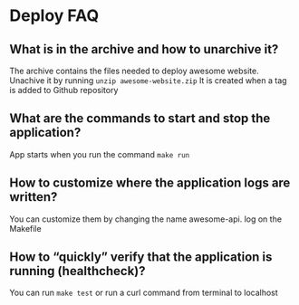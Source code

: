 # Deploy FAQ

## What is in the archive and how to unarchive it?

The archive contains the files needed to deploy awesome website.
Unachive it by running `unzip awesome-website.zip`
It is created when a tag is added to Github repository

## What are the commands to start and stop the application?

App starts when you run the command `make run`

## How to customize where the application logs are written?

You can customize them by changing the name awesome-api.
log on the Makefile

## How to “quickly” verify that the application is running (healthcheck)?

You can run `make test` or run a curl command from terminal to localhost
